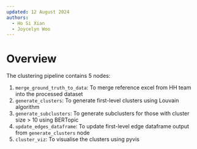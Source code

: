 ```yaml
---
updated: 12 August 2024
authors:
  - Ho Si Xian
  - Joycelyn Woo
---
```


# Overview

The clustering pipeline contains 5 nodes:

1. `merge_ground_truth_to_data`: To merge reference excel from HH team into the processed dataset
2. `generate_clusters`: To generate first-level clusters using Louvain algorithm
3. `generate_subclusters`: To generate subclusters for those with cluster size > 10 using BERTopic
4. `update_edges_dataframe`: To update first-level edge dataframe output from `generate_clusters` node
5. `cluster_viz`: To visualise the clusters using pyvis

